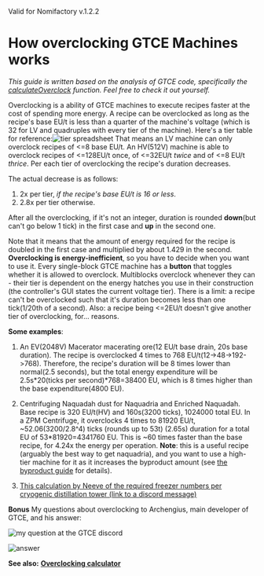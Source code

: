 Valid for Nomifactory v.1.2.2
# How overclocking GTCE Machines works
*This guide is written based on the analysis of GTCE code, specifically the [calculateOverclock](https://github.com/GregTechCE/GregTech/blob/30a094585861b70a14cade75460fa89f1dc186af/src/main/java/gregtech/api/capability/impl/AbstractRecipeLogic.java#L239) function. Feel free to check it out yourself.*

Overclocking is a ability of GTCE machines to execute recipes faster at the cost of spending more energy.
A recipe can be overclocked as long as the recipe's base EU/t is less than a quarter of the machine's voltage (which is 32 for LV and quadruples with every tier of the machine). Here's a tier table for reference:![tier spreadsheet](files/Overclocking/TierSheet.png)
That means an LV machine can only overclock recipes of <=8 base EU/t. An HV(512V) machine is able to overclock recipes of <=128EU/t once, of <=32EU/t _twice_ and of <=8 EU/t _thrice_. Per each tier of overclocking the recipe's duration decreases.

The actual decrease is as follows: 
1) 2x per tier, _if the recipe's base EU/t is 16 or less_.
2) 2.8x per tier otherwise. 

After all the overclocking, if it's not an integer, duration is rounded **down**(but can't go below 1 tick) in the first case and **up** in the second one.

Note that it means that the amount of energy required for the recipe is doubled in the first case and multiplied by about 1.429 in the second. **Overclocking is energy-inefficient**, so you have to decide when you want to use it. Every single-block GTCE machine has a **button** that toggles whether it is allowed to overclock. Multiblocks overclock whenever they can - their tier is dependent on the energy hatches you use in their construction (the controller's GUI states the current voltage tier). There is a limit: a recipe can't be overclocked such that it's duration becomes less than one tick(1/20th of a second). Also: a recipe being <=2EU/t doesn't give another tier of overclocking, for... reasons. 

**Some examples**: 
1. An EV(2048V) Macerator macerating ore(12 EU/t base drain, 20s base duration). The recipe is overclocked 4 times to 768 EU/t(12->48->192->768). Therefore, the recipe's duration will be 8 times lower than normal(2.5 seconds), but the total energy expenditure will be 2.5s*20(ticks per second)*768=38400 EU, which is 8 times higher than the base expenditure(4800 EU).

2. Centrifuging Naquadah dust for Naquadria and Enriched Naquadah. Base recipe is 320 EU/t(HV) and 160s(3200 ticks), 1024000 total EU. In a ZPM Centrifuge, it overclocks 4 times to 81920 EU/t, ~52.06(3200/2.8^4) ticks (rounds up to 53t) (2.65s) duration for a total EU of 53*81920=4341760 EU. This is ~60 times faster than the base recipe, for 4.24x the energy per operation. **Note**: this is a useful recipe (arguably the best way to get naquadria), and you want to use a high-tier machine for it as it increases the byproduct amount (see [the byproduct guide](Byproducts.md) for details).

3. [This calculation by Neeve of the required freezer numbers per cryogenic distillation tower (link to a discord message)](https://discordapp.com/channels/564247906991996928/564247906991996930/666338576157507586)

**Bonus** My questions about overclocking to Archengius, main developer of GTCE, and his answer:

![my question at the GTCE discord](files/Overclocking/question.png)

![answer](files/Overclocking/Arch's%20answer.JPG)

**See also:**
[**Overclocking calculator**](OverclockingCalculator.md)
